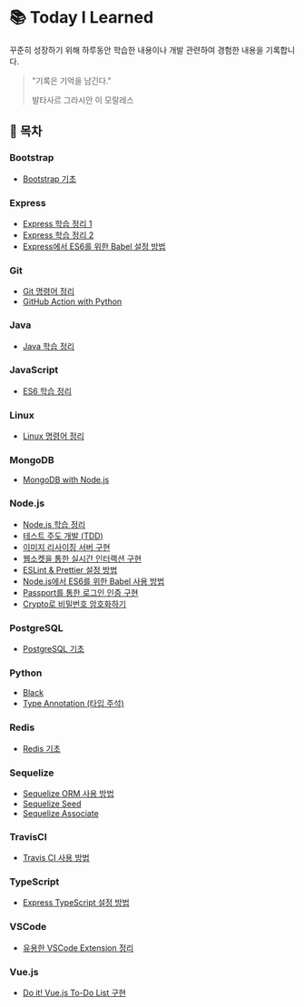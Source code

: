 # 📚 Today I Learned

꾸준히 성장하기 위해 하루동안 학습한 내용이나 개발 관련하여 경험한 내용을 기록합니다.

> "기록은 기억을 남긴다."
>
> 발타사르 그라시안 이 모랄레스

## 📎 목차

### Bootstrap

- [Bootstrap 기초](https://github.com/jiheonn/TIL/blob/master/Bootstrap/bootstrap.md)

### Express

- [Express 학습 정리 1](https://github.com/jiheonn/TIL/blob/master/Express/express-01.md)
- [Express 학습 정리 2](https://github.com/jiheonn/TIL/blob/master/Express/express-02.md)
- [Express에서 ES6를 위한 Babel 설정 방법](https://github.com/jiheonn/TIL/blob/master/Express/babel.md)

### Git

- [Git 명령어 정리](https://github.com/jiheonn/TIL/blob/master/Git/git.md)
- [GitHub Action with Python](https://github.com/jiheonn/TIL/blob/master/Git/github-action.md)

### Java

- [Java 학습 정리](https://github.com/jiheonn/TIL/blob/master/Java/java.md)

### JavaScript

- [ES6 학습 정리](https://github.com/jiheonn/TIL/blob/master/JavaScript/es6.md)

### Linux

- [Linux 명령어 정리](https://github.com/jiheonn/TIL/blob/master/Linux/linux.md)

### MongoDB

- [MongoDB with Node.js](https://github.com/jiheonn/TIL/blob/master/MongoDB/mongodb.md)

### Node.js

- [Node.js 학습 정리](https://github.com/jiheonn/TIL/blob/master/Node.js/nodejs.md)
- [테스트 주도 개발 (TDD)](https://github.com/jiheonn/TIL/blob/master/Node.js/tdd.md)
- [이미지 리사이징 서버 구현](https://github.com/jiheonn/TIL/blob/master/Node.js/image-resizing.md)
- [웹소켓을 통한 실시간 인터랙션 구현](https://github.com/jiheonn/TIL/blob/master/Node.js/websocket.md)
- [ESLint & Prettier 설정 방법](https://github.com/jiheonn/TIL/blob/master/Node.js/eslint-prettier.md)
- [Node.js에서 ES6를 위한 Babel 사용 방법](https://github.com/jiheonn/TIL/blob/master/Node.js/babel.md)
- [Passport를 통한 로그인 인증 구현](https://github.com/jiheonn/TIL/blob/master/Node.js/passport.md)
- [Crypto로 비밀번호 암호화하기](https://github.com/jiheonn/TIL/blob/master/Node.js/crypto.md)

### PostgreSQL

- [PostgreSQL 기초](https://github.com/jiheonn/TIL/blob/master/PostgreSQL/postgresql.md)

### Python

- [Black](https://github.com/jiheonn/TIL/blob/master/Python/black.md)
- [Type Annotation (타입 주석)](https://github.com/jiheonn/TIL/blob/master/Python/type-annotation.md)

### Redis

- [Redis 기초](https://github.com/jiheonn/TIL/blob/master/Redis/redis.md)

### Sequelize

- [Sequelize ORM 사용 방법](https://github.com/jiheonn/TIL/blob/master/Sequelize/sequelize.md)
- [Sequelize Seed](https://github.com/jiheonn/TIL/blob/master/Sequelize/sequelize-seed.md)
- [Sequelize Associate](https://github.com/jiheonn/TIL/blob/master/Sequelize/sequelize-associate.md)

### TravisCI

- [Travis CI 사용 방법](https://github.com/jiheonn/TIL/blob/master/TravisCI/travis-ci.md)

### TypeScript

- [Express TypeScript 설정 방법](https://github.com/jiheonn/TIL/blob/master/TypeScript/typescript.md)

### VSCode

- [유용한 VSCode Extension 정리](https://github.com/jiheonn/TIL/blob/master/VSCode/extension.md)

### Vue.js

- [Do it! Vue.js To-Do List 구현](https://github.com/jiheonn/TIL/blob/master/Vue.js/vuejs.md)
